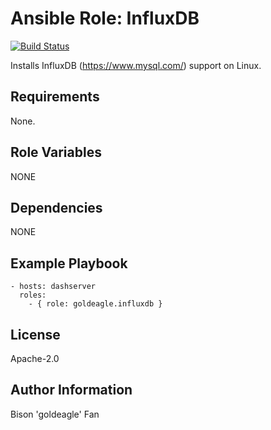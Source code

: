 # Ansible Role: InfluxDB

[![Build Status](https://travis-ci.org/geerlingguy/ansible-role-php-mysql.svg?branch=master)](https://travis-ci.org/geerlingguy/ansible-role-php-mysql)

Installs InfluxDB (https://www.mysql.com/) support on Linux.

## Requirements

None.

## Role Variables

NONE

## Dependencies

NONE

## Example Playbook

    - hosts: dashserver
      roles:
        - { role: goldeagle.influxdb }

## License

Apache-2.0

## Author Information

Bison 'goldeagle' Fan

